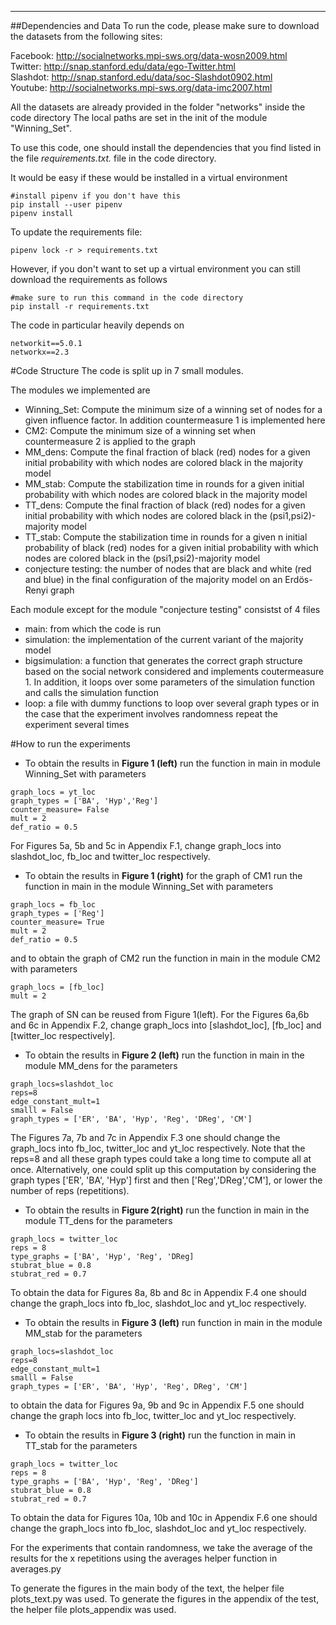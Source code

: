 ****
##Dependencies and Data
To run the code, please make sure to download the datasets
from the following sites:

Facebook: http://socialnetworks.mpi-sws.org/data-wosn2009.html \
Twitter: http://snap.stanford.edu/data/ego-Twitter.html \
Slashdot: http://snap.stanford.edu/data/soc-Slashdot0902.html \
Youtube: http://socialnetworks.mpi-sws.org/data-imc2007.html

All the datasets are already provided in the folder "networks" inside the code directory
The local paths are set in the init of the module "Winning_Set". 

To use this code, one should install the dependencies that you find
listed in the file _requirements.txt._ file in the code directory.

It would be easy if these would be installed in a virtual environment

```angular2
#install pipenv if you don't have this
pip install --user pipenv
pipenv install
```


To update the requirements file:
```angular2
pipenv lock -r > requirements.txt
```

However, if you don't want to set up a virtual environment you can 
still download the requirements as follows
```angular2
#make sure to run this command in the code directory 
pip install -r requirements.txt
```

The code in particular heavily depends on 
```angular2
networkit==5.0.1
networkx==2.3
```
#Code Structure
The code is split up in 7 small modules. 

The modules we implemented are
- Winning_Set: Compute the minimum size of a winning set of nodes for a given influence factor.
In addition countermeasure 1 is implemented here
- CM2: Compute the minimum size of a winning set when countermeasure 2 is applied to the graph
- MM_dens: Compute the final fraction of black (red) nodes for a given initial probability with 
which nodes are colored black in the majority model
- MM_stab: Compute the stabilization time in rounds for a given initial probability with 
which nodes are colored black in the majority model
- TT_dens: Compute the final fraction of black (red) nodes for a given initial probability with 
which nodes are colored black in the (psi1,psi2)-majority model
- TT_stab: Compute the stabilization time in rounds for a given n initial probability of black (red) nodes for a given initial probability with 
which nodes are colored black in the (psi1,psi2)-majority model
- conjecture testing: the number of nodes that are black and white (red and blue) in the final configuration
of the majority model on an Erdös-Renyi graph

Each module except for the module "conjecture testing"
consistst of 4 files
- main: from which the code is run 
- simulation: the implementation of the current variant of the majority model 
- bigsimulation: a function that generates the correct graph structure based on the social network considered
and implements coutermeasure 1. In addition, it loops over some parameters of the simulation function and
calls the simulation function
- loop: a file with dummy functions to loop over several graph types or in the case that the
experiment involves randomness repeat the experiment several times

#How to run the experiments
- To obtain the results in **Figure 1 (left)** 
run the function in main in module Winning_Set with parameters 
```angular2
graph_locs = yt_loc
graph_types = ['BA', 'Hyp','Reg']
counter_measure= False
mult = 2 
def_ratio = 0.5 
```
For Figures 5a, 5b and 5c in Appendix F.1, change graph_locs into  slashdot_loc,
fb_loc and twitter_loc respectively.

- To obtain the results in **Figure 1 (right)** for the graph of CM1 run 
the function in main in the module Winning_Set with parameters 
```angular2
graph_locs = fb_loc
graph_types = ['Reg']
counter_measure= True 
mult = 2 
def_ratio = 0.5 
```

and to obtain the graph of CM2 run the function in main in the module CM2
with parameters
```angular2
graph_locs = [fb_loc]
mult = 2 
```
The graph of SN can be reused from Figure 1(left). For the Figures 6a,6b and 6c in
Appendix F.2, change graph_locs into [slashdot_loc],
[fb_loc] and [twitter_loc respectively].

- To obtain the results in **Figure 2 (left)** run the function in main in
the module MM_dens for the parameters 

```angular2
graph_locs=slashdot_loc 
reps=8 
edge_constant_mult=1
smalll = False
graph_types = ['ER', 'BA', 'Hyp', 'Reg', 'DReg', 'CM']
```
The Figures 7a, 7b and 7c in Appendix F.3 one should change the graph_locs into 
fb_loc, twitter_loc and yt_loc respectively. Note that the reps=8 and all these
graph types could take a long time to compute all at once. Alternatively, one could split up this computation
by considering the graph types ['ER', 'BA', 'Hyp'] first and then ['Reg','DReg','CM'], or lower the number of reps (repetitions).

- To obtain the results in **Figure 2(right)** run the function in main in the
module TT_dens for the parameters 
```angular2
graph_locs = twitter_loc
reps = 8
type_graphs = ['BA', 'Hyp', 'Reg', 'DReg]
stubrat_blue = 0.8
stubrat_red = 0.7
```
To obtain the data for Figures 8a, 8b and 8c in Appendix F.4 one should change
the graph_locs into fb_loc, slashdot_loc and yt_loc respectively.

- To obtain the results in **Figure 3 (left)** run function in main in the module
MM_stab for the parameters 
```angular2
graph_locs=slashdot_loc
reps=8
edge_constant_mult=1
smalll = False
graph_types = ['ER', 'BA', 'Hyp', 'Reg', DReg', 'CM']
```
to obtain the data for Figures 9a, 9b and 9c in Appendix F.5 one should change the graph locs
into fb_loc, twitter_loc and yt_loc respectively.

- To obtain the results in **Figure 3 (right)** run the function in main in 
TT_stab for the parameters 
```angular2
graph_locs = twitter_loc
reps = 8
type_graphs = ['BA', 'Hyp', 'Reg', 'DReg']
stubrat_blue = 0.8
stubrat_red = 0.7
```
To obtain the data for Figures 10a, 10b and 10c in Appendix F.6 one should change
the graph_locs into fb_loc, slashdot_loc and yt_loc respectively.

For the experiments that contain randomness, we take the average of the results for the
x repetitions using the averages helper function in averages.py

To generate the figures in the main body of the text, the helper file plots_text.py
was used. To generate the figures in the appendix of the test, the helper file
plots_appendix was used. 








 


 
